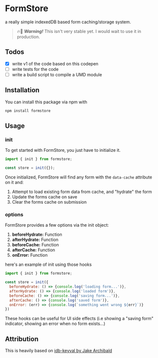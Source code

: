 # FormStore

a really simple indexedDB based form caching/storage system.

> 🔥🐉 **_Warning!_** This isn't very stable yet. I would wait to use it in production.

## Todos

- [x] write v1 of the code based on this codepen
- [ ] write tests for the code
- [ ] write a build script to compile a UMD module

## Installation

You can install this package via npm with

```bash
npm install formstore
```

## Usage

### init

To get started with FormStore, you just have to initialize it.

```js
import { init } from formstore;

const store = init({});
```

Once initialized, FormStore will find any form with the `data-cache` attribute on it and:

1. Attempt to load existing form data from cache, and "hydrate" the form
2. Update the forms cache on save
3. Clear the forms cache on submission

### options

FormStore provides a few options via the init object:

1. **beforeHydrate:** Function
2. **afterHydrate:** Function
3. **beforeCache:** Function
4. **afterCache:** Function
5. **onError:** Function

here's an example of init using those hooks

```js
import { init } from formstore;

const store = init({
  beforeHydrate: () => {console.log('loading form...')},
  afterHydrate: () => {console.log('loaded form')},
  beforeCache: () => {console.log('saving form...')},
  afterCache: () => {console.log('saved form')},
  onError: (err) => {console.log(`something went wrong ${err}`)}
})
```

These hooks can be useful for UI side effects (i.e showing a "saving form" indicator, showing an error when no form exists...)

## Attribution

This is heavily based on [idb-keyval by Jake Archibald](https://github.com/jakearchibald/idb-keyval)
